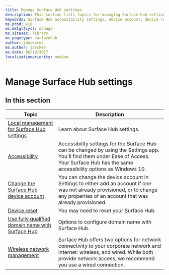 ```yaml
---
title: Manage Surface Hub settings
description: This section lists topics for managing Surface Hub settings.
keywords: Surface Hub accessibility settings, device account, device reset, windows updates, wireless network management
ms.prod: w10
ms.mktglfcycl: manage
ms.sitesec: library
ms.pagetype: surfacehub
author: jdeckerms
ms.author: jdecker
ms.date: 06/19/2017
localizationpriority: medium
---
```


# Manage Surface Hub settings

## In this section

|Topic | Description|
| ------ | --------------- |
| [Local management for Surface Hub settings](local-management-surface-hub-settings.md) | Learn about Surface Hub settings.  |
| [Accessibility](accessibility-surface-hub.md) | Accessibility settings for the Surface Hub can be changed by using the Settings app. You'll find them under Ease of Access. Your Surface Hub has the same accessibility options as Windows 10.|
| [Change the Surface Hub device account](change-surface-hub-device-account.md) | You can change the device account in Settings to either add an account if one was not already provisioned, or to change any properties of an account that was already provisioned.|
| [Device reset](device-reset-surface-hub.md) | You may need to reset your Surface Hub.|
| [Use fully qualified domain name with Surface Hub](use-fully-qualified-domain-name-surface-hub.md) | Options to configure domain name with Surface Hub.  |
| [Wireless network management](wireless-network-management-for-surface-hub.md) | Surface Hub offers two options for network connectivity to your corporate network and Internet: wireless, and wired. While both provide network access, we recommend you use a wired connection. |
